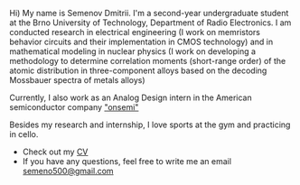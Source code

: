 Hi) My name is Semenov Dmitrii. I'm a second-year undergraduate student at the Brno University of Technology, Department of Radio Electronics. I am conducted research in electrical engineering (I work on memristors behavior circuits and their implementation in CMOS technology) and in mathematical modeling in nuclear physics (I work on developing a methodology to determine correlation moments (short-range order) of the atomic distribution in three-component alloys based on the decoding Mossbauer spectra of metals alloys)

Currently, I also work as an Analog Design intern in the American semiconductor company ["onsemi"](https://www.onsemi.com)

Besides my research and internship, I love sports at the gym and practicing in cello. 

* Check out my [CV](https://github.com/dmitrii-semenov/dmitrii-semenov/blob/main/CV.pdf)
* If you have any questions, feel free to write me an email semeno500@gmail.com
